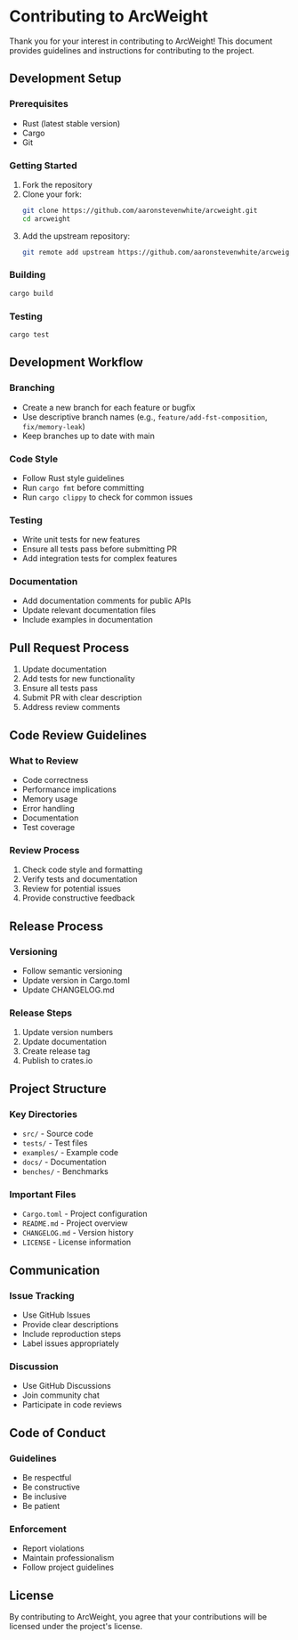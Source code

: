 # Contributing to ArcWeight

Thank you for your interest in contributing to ArcWeight! This document provides guidelines and instructions for contributing to the project.

## Development Setup

### Prerequisites
- Rust (latest stable version)
- Cargo
- Git

### Getting Started
1. Fork the repository
2. Clone your fork:
   ```bash
   git clone https://github.com/aaronstevenwhite/arcweight.git
   cd arcweight
   ```
3. Add the upstream repository:
   ```bash
   git remote add upstream https://github.com/aaronstevenwhite/arcweight.git
   ```

### Building
```bash
cargo build
```

### Testing
```bash
cargo test
```

## Development Workflow

### Branching
- Create a new branch for each feature or bugfix
- Use descriptive branch names (e.g., `feature/add-fst-composition`, `fix/memory-leak`)
- Keep branches up to date with main

### Code Style
- Follow Rust style guidelines
- Run `cargo fmt` before committing
- Run `cargo clippy` to check for common issues

### Testing
- Write unit tests for new features
- Ensure all tests pass before submitting PR
- Add integration tests for complex features

### Documentation
- Add documentation comments for public APIs
- Update relevant documentation files
- Include examples in documentation

## Pull Request Process

1. Update documentation
2. Add tests for new functionality
3. Ensure all tests pass
4. Submit PR with clear description
5. Address review comments

## Code Review Guidelines

### What to Review
- Code correctness
- Performance implications
- Memory usage
- Error handling
- Documentation
- Test coverage

### Review Process
1. Check code style and formatting
2. Verify tests and documentation
3. Review for potential issues
4. Provide constructive feedback

## Release Process

### Versioning
- Follow semantic versioning
- Update version in Cargo.toml
- Update CHANGELOG.md

### Release Steps
1. Update version numbers
2. Update documentation
3. Create release tag
4. Publish to crates.io

## Project Structure

### Key Directories
- `src/` - Source code
- `tests/` - Test files
- `examples/` - Example code
- `docs/` - Documentation
- `benches/` - Benchmarks

### Important Files
- `Cargo.toml` - Project configuration
- `README.md` - Project overview
- `CHANGELOG.md` - Version history
- `LICENSE` - License information

## Communication

### Issue Tracking
- Use GitHub Issues
- Provide clear descriptions
- Include reproduction steps
- Label issues appropriately

### Discussion
- Use GitHub Discussions
- Join community chat
- Participate in code reviews

## Code of Conduct

### Guidelines
- Be respectful
- Be constructive
- Be inclusive
- Be patient

### Enforcement
- Report violations
- Maintain professionalism
- Follow project guidelines

## License

By contributing to ArcWeight, you agree that your contributions will be licensed under the project's license. 